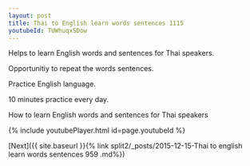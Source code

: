 ```yaml
---
layout: post
title: Thai to English learn words sentences 1115 
youtubeId: TUWhuqxSDow
---
```

 
 
Helps to learn English words and sentences for Thai speakers.

Opportunitiy to repeat the words sentences. 

Practice English language. 
 
10 minutes practice every day. 
 
How to learn English words and sentences for Thai speakers 
 
{% include youtubePlayer.html id=page.youtubeId %}
 
 
[Next]({{ site.baseurl }}{% link  split2/_posts/2015-12-15-Thai to english learn words sentences 959 .md%})
 
